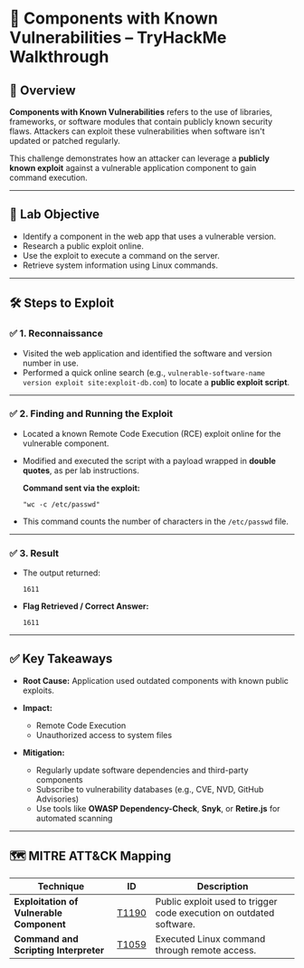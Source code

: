 # 🧩 Components with Known Vulnerabilities – TryHackMe Walkthrough

## 📝 Overview

**Components with Known Vulnerabilities** refers to the use of libraries, frameworks, or software modules that contain publicly known security flaws. Attackers can exploit these vulnerabilities when software isn't updated or patched regularly.

This challenge demonstrates how an attacker can leverage a **publicly known exploit** against a vulnerable application component to gain command execution.

---

## 🎯 Lab Objective

* Identify a component in the web app that uses a vulnerable version.
* Research a public exploit online.
* Use the exploit to execute a command on the server.
* Retrieve system information using Linux commands.

---

## 🛠 Steps to Exploit

### ✅ 1. Reconnaissance

* Visited the web application and identified the software and version number in use.
* Performed a quick online search (e.g., `vulnerable-software-name version exploit site:exploit-db.com`) to locate a **public exploit script**.

---

### ✅ 2. Finding and Running the Exploit

* Located a known Remote Code Execution (RCE) exploit online for the vulnerable component.

* Modified and executed the script with a payload wrapped in **double quotes**, as per lab instructions.

  **Command sent via the exploit:**

  ```
  "wc -c /etc/passwd"
  ```

* This command counts the number of characters in the `/etc/passwd` file.

---

### ✅ 3. Result

* The output returned:

  ```
  1611
  ```

* **Flag Retrieved / Correct Answer:**

  ```
  1611
  ```

---

## ✅ Key Takeaways

* **Root Cause:** Application used outdated components with known public exploits.
* **Impact:**

  * Remote Code Execution
  * Unauthorized access to system files
* **Mitigation:**

  * Regularly update software dependencies and third-party components
  * Subscribe to vulnerability databases (e.g., CVE, NVD, GitHub Advisories)
  * Use tools like **OWASP Dependency-Check**, **Snyk**, or **Retire.js** for automated scanning

---

## 🗺 MITRE ATT\&CK Mapping

| **Technique**                            | **ID**                                              | **Description**                                                     |
| ---------------------------------------- | --------------------------------------------------- | ------------------------------------------------------------------- |
| **Exploitation of Vulnerable Component** | [T1190](https://attack.mitre.org/techniques/T1190/) | Public exploit used to trigger code execution on outdated software. |
| **Command and Scripting Interpreter**    | [T1059](https://attack.mitre.org/techniques/T1059/) | Executed Linux command through remote access.                       |
